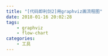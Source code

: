```yaml
---
title: "[代码即利剑2]用graphviz画流程图"
date: 2018-01-16 20:02:28
tags:
    - graphviz
    - flow-chart
categories:
    - 工具
---
```


<!-- more -->
